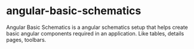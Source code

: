 # angular-basic-schematics
Angular Basic Schematics is a angular schematics setup that helps create basic angular components required in an application. Like tables, details pages, toolbars.
